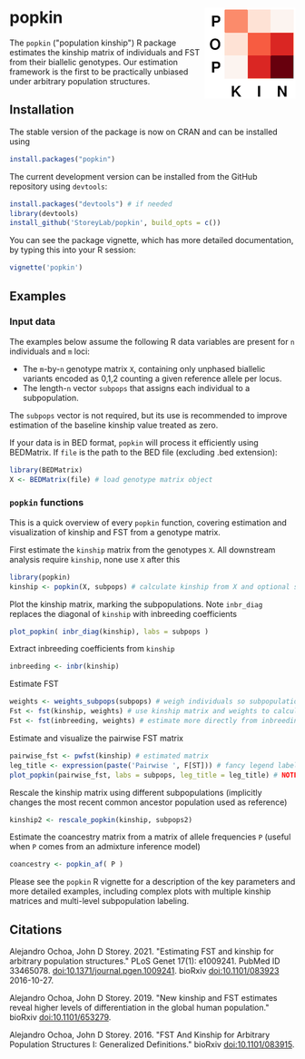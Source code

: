 # popkin <img src="man/figures/logo.png" alt="popkin" align="right" />

The `popkin` ("population kinship") R package estimates the kinship matrix of individuals and FST from their biallelic genotypes.
Our estimation framework is the first to be practically unbiased under arbitrary population structures.

## Installation

The stable version of the package is now on CRAN and can be installed using
```R
install.packages("popkin")
```

The current development version can be installed from the GitHub repository using `devtools`:
```R
install.packages("devtools") # if needed
library(devtools)
install_github('StoreyLab/popkin', build_opts = c())
```

You can see the package vignette, which has more detailed documentation, by typing this into your R session:
```R
vignette('popkin')
```


## Examples

### Input data

The examples below assume the following R data variables are present for `n` individuals and `m` loci:

* The `m`-by-`n` genotype matrix `X`, containing only unphased biallelic variants encoded as 0,1,2 counting a given reference allele per locus.
* The length-`n` vector `subpops` that assigns each individual to a subpopulation.

The `subpops` vector is not required, but its use is recommended to improve estimation of the baseline kinship value treated as zero.

If your data is in BED format, `popkin` will process it efficiently using BEDMatrix.
If `file` is the path to the BED file (excluding .bed extension):
```R
library(BEDMatrix)
X <- BEDMatrix(file) # load genotype matrix object
```

### `popkin` functions

This is a quick overview of every `popkin` function, covering estimation and visualization of kinship and FST from a genotype matrix.

First estimate the `kinship` matrix from the genotypes `X`.
All downstream analysis require `kinship`, none use `X` after this
```R
library(popkin)
kinship <- popkin(X, subpops) # calculate kinship from X and optional subpop labels
```

Plot the kinship matrix, marking the subpopulations.
Note `inbr_diag` replaces the diagonal of `kinship` with inbreeding coefficients
```R
plot_popkin( inbr_diag(kinship), labs = subpops )
```

Extract inbreeding coefficients from `kinship`
```R
inbreeding <- inbr(kinship)
```

Estimate FST
```R
weights <- weights_subpops(subpops) # weigh individuals so subpopulations are balanced
Fst <- fst(kinship, weights) # use kinship matrix and weights to calculate fst
Fst <- fst(inbreeding, weights) # estimate more directly from inbreeding vector (same result)
```

Estimate and visualize the pairwise FST matrix
```R
pairwise_fst <- pwfst(kinship) # estimated matrix
leg_title <- expression(paste('Pairwise ', F[ST])) # fancy legend label
plot_popkin(pairwise_fst, labs = subpops, leg_title = leg_title) # NOTE no need for inbr_diag() here!
```

Rescale the kinship matrix using different subpopulations (implicitly changes the most recent common ancestor population used as reference)
```R
kinship2 <- rescale_popkin(kinship, subpops2)
```

Estimate the coancestry matrix from a matrix of allele frequencies `P` (useful when `P` comes from an admixture inference model)
```R
coancestry <- popkin_af( P )
```

Please see the `popkin` R vignette for a description of the key parameters and more detailed examples, including complex plots with multiple kinship matrices and multi-level subpopulation labeling.


## Citations

Alejandro Ochoa, John D Storey.  2021.  "Estimating FST and kinship for arbitrary population structures." PLoS Genet 17(1): e1009241. PubMed ID 33465078. [doi:10.1371/journal.pgen.1009241](https://doi.org/10.1371/journal.pgen.1009241). bioRxiv [doi:10.1101/083923](https://doi.org/10.1101/083923) 2016-10-27.

Alejandro Ochoa, John D Storey.  2019.  "New kinship and FST estimates reveal higher levels of differentiation in the global human population." bioRxiv [doi:10.1101/653279](https://doi.org/10.1101/653279).

Alejandro Ochoa, John D Storey.  2016.  "FST And Kinship for Arbitrary Population Structures I: Generalized Definitions." bioRxiv [doi:10.1101/083915](https://doi.org/10.1101/083915).

